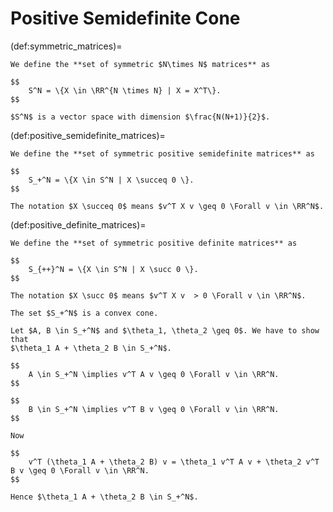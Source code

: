 # Positive Semidefinite Cone

(def:symmetric_matrices)=
````{prf:definition}
We define the **set of symmetric $N\times N$ matrices** as

$$
    S^N = \{X \in \RR^{N \times N} | X = X^T\}.
$$

````

````{prf:lemma}
$S^N$ is a vector space with dimension $\frac{N(N+1)}{2}$.
````

(def:positive_semidefinite_matrices)=
````{prf:definition}
We define the **set of symmetric positive semidefinite matrices** as

$$
    S_+^N = \{X \in S^N | X \succeq 0 \}.
$$

The notation $X \succeq 0$ means $v^T X v \geq 0 \Forall v \in \RR^N$.

````

(def:positive_definite_matrices)=
````{prf:definition}
We define the **set of symmetric positive definite matrices** as

$$
    S_{++}^N = \{X \in S^N | X \succ 0 \}.
$$

The notation $X \succ 0$ means $v^T X v  > 0 \Forall v \in \RR^N$.

````

````{prf:lemma}
The set $S_+^N$ is a convex cone.
````

````{prf:proof}
Let $A, B \in S_+^N$ and $\theta_1, \theta_2 \geq 0$. We have to show that
$\theta_1 A + \theta_2 B \in S_+^N$.

$$
    A \in S_+^N \implies v^T A v \geq 0 \Forall v \in \RR^N.
$$

$$
    B \in S_+^N \implies v^T B v \geq 0 \Forall v \in \RR^N.
$$

Now

$$
    v^T (\theta_1 A + \theta_2 B) v = \theta_1 v^T A v + \theta_2 v^T B v \geq 0 \Forall v \in \RR^N.
$$

Hence $\theta_1 A + \theta_2 B \in S_+^N$.

````
